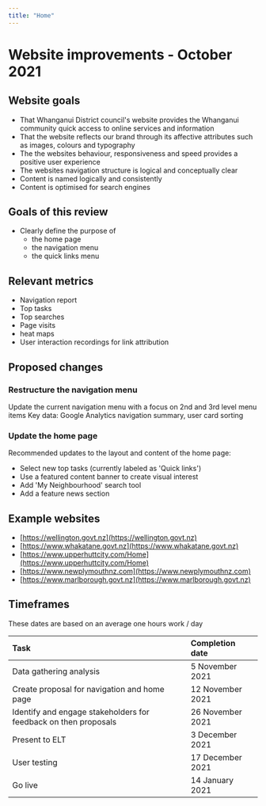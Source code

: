 ```yaml
---
title: "Home"
---
```

# Website improvements - October 2021

## Website goals

- That Whanganui District council's website provides the Whanganui community quick access to online services and information
- That the website reflects our brand through its affective attributes such as images, colours and typography
- The the websites behaviour, responsiveness and speed provides a positive user experience
- The websites navigation structure is logical and conceptually clear
- Content is named logically and consistently
- Content is optimised for search engines

## Goals of this review

- Clearly define the purpose of
	- the home page
	- the navigation menu
	- the quick links menu

## Relevant metrics
- Navigation report
- Top tasks
- Top searches
- Page visits
- heat maps
- User interaction recordings for link attribution

## Proposed changes

### Restructure the navigation menu
Update the current navigation menu with a focus on 2nd and 3rd level menu items
Key data: Google Analytics navigation summary, user card sorting

### Update the home page
Recommended updates to the layout and content of the home page:
- Select new top tasks (currently labeled as 'Quick links')
- Use a featured content banner to create visual interest
- Add 'My Neighbourhood' search tool
- Add a feature news section


## Example websites
- [https://wellington.govt.nz](https://wellington.govt.nz)
- [https://www.whakatane.govt.nz](https://www.whakatane.govt.nz)
- [https://www.upperhuttcity.com/Home](https://www.upperhuttcity.com/Home)
- [https://www.newplymouthnz.com](https://www.newplymouthnz.com)
- [https://www.marlborough.govt.nz](https://www.marlborough.govt.nz)

## Timeframes

These dates are based on an average one hours work / day

| Task | Completion date |
|:--|:--|
| Data gathering analysis | 5 November 2021 |
| Create proposal for navigation and home page | 12 November 2021 |
| Identify and engage stakeholders for feedback on then proposals | 26 November 2021 |
| Present to ELT | 3 December 2021 |
| User testing | 17 December 2021 |
| Go live | 14 January 2021 |







